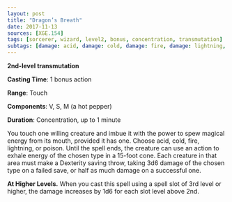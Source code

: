 ```yaml
---
layout: post
title: "Dragon’s Breath"
date: 2017-11-13
sources: [XGE.154]
tags: [sorcerer, wizard, level2, bonus, concentration, transmutation]
subtags: [damage: acid, damage: cold, damage: fire, damage: lightning, damage: poison]
---
```


**2nd-level transmutation**

**Casting Time**: 1 bonus action

**Range**: Touch

**Components**: V, S, M (a hot pepper)

**Duration**: Concentration, up to 1 minute

You touch one willing creature and imbue it with the power to spew magical energy from its mouth, provided it has one. Choose acid, cold, fire, lightning, or poison. Until the spell ends, the creature can use an action to exhale energy of the chosen type in a 15-foot cone. Each creature in that area must make a Dexterity saving throw, taking 3d6 damage of the chosen type on a failed save, or half as much damage on a successful one.

**At Higher Levels.** When you cast this spell using a spell slot of 3rd level or higher, the damage increases by 1d6 for each slot level above 2nd.
